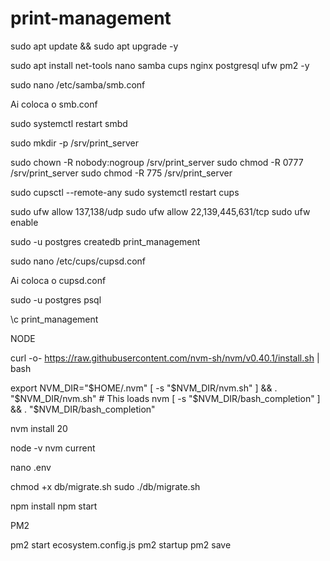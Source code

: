 # print-management
 
sudo apt update && sudo apt upgrade -y

sudo apt install net-tools nano samba cups nginx postgresql ufw pm2 -y

sudo nano /etc/samba/smb.conf

Ai coloca o smb.conf

sudo systemctl restart smbd

sudo mkdir -p /srv/print_server

sudo chown -R nobody:nogroup /srv/print_server
sudo chmod -R 0777 /srv/print_server
sudo chmod -R 775 /srv/print_server

sudo cupsctl --remote-any
sudo systemctl restart cups


sudo ufw allow 137,138/udp
sudo ufw allow 22,139,445,631/tcp
sudo ufw enable

sudo -u postgres createdb print_management

sudo nano /etc/cups/cupsd.conf

Ai coloca o cupsd.conf

sudo -u postgres psql

\c print_management


NODE

curl -o- https://raw.githubusercontent.com/nvm-sh/nvm/v0.40.1/install.sh | bash

export NVM_DIR="$HOME/.nvm"
[ -s "$NVM_DIR/nvm.sh" ] && \. "$NVM_DIR/nvm.sh"  # This loads nvm
[ -s "$NVM_DIR/bash_completion" ] && \. "$NVM_DIR/bash_completion" 

nvm install 20

node -v
nvm current

nano .env

chmod +x db/migrate.sh
sudo ./db/migrate.sh


npm install
npm start

PM2

pm2 start ecosystem.config.js
pm2 startup
pm2 save

